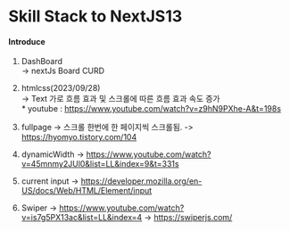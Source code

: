 # Skill Stack to NextJS13

#### Introduce

1. DashBoard<br/>
   -> nextJs Board CURD

2. htmlcss(2023/09/28)<br/>
   -> Text 가로 흐름 효과 및 스크롤에 따른 흐름 효과 속도 증가<br/> \* youtube : https://www.youtube.com/watch?v=z9hN9PXhe-A&t=198s

3. fullpage
   -> 스크롤 한번에 한 페이지씩 스크롤됨.
   -> https://hyomyo.tistory.com/104

4. dynamicWidth
   -> https://www.youtube.com/watch?v=45mnmy2JUl0&list=LL&index=9&t=331s

5. current input
   -> https://developer.mozilla.org/en-US/docs/Web/HTML/Element/input

6. Swiper
   -> https://www.youtube.com/watch?v=is7g5PX13ac&list=LL&index=4
   -> https://swiperjs.com/
